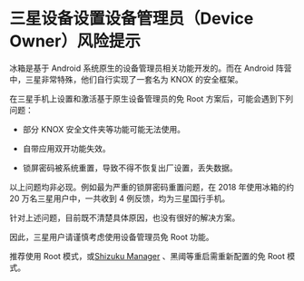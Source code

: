# 三星设备设置设备管理员（Device Owner）风险提示

冰箱是基于 Android 系统原生的设备管理员相关功能开发的。而在 Android 阵营中，三星非常特殊，他们自行实现了一套名为 KNOX 的安全框架。

在三星手机上设置和激活基于原生设备管理员的免 Root 方案后，可能会遇到下列问题：

- 部分 KNOX 安全文件夹等功能可能无法使用。

- 自带应用双开功能失效。

- 锁屏密码被系统重置，导致不得不恢复出厂设置，丢失数据。

以上问题均非必现。例如最为严重的锁屏密码重置问题，在 2018 年使用冰箱的约 20 万名三星用户中，一共收到 4 例反馈，均为三星国行手机。

针对上述问题，目前既不清楚具体原因，也没有很好的解决方案。

因此，三星用户请谨慎考虑使用设备管理员免 Root 功能。

推荐使用 Root 模式，或[Shizuku Manager](https://www.coolapk.com/apk/moe.shizuku.privileged.api) 、黑阈等重启需重新配置的免 Root 模式。

